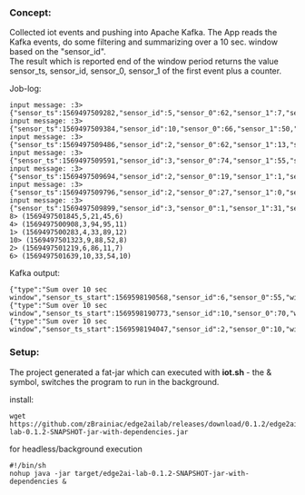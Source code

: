 
### Concept:  
Collected iot events and pushing into Apache Kafka. The App reads the Kafka events, do some filtering and summarizing over a  10 sec. window based on the "sensor_id".  
The result which is reported end of the window period returns the value sensor_ts, sensor_id, sensor_0, sensor_1 of the first event plus a counter.

Job-log:  
```
input message: :3> {"sensor_ts":1569497509282,"sensor_id":5,"sensor_0":62,"sensor_1":7,"sensor_2":39,"sensor_3":69,"sensor_4":35,"sensor_5":65,"sensor_6":8,"sensor_7":84,"sensor_8":48,"sensor_9":41,"sensor_10":41,"sensor_11":56}
input message: :3> {"sensor_ts":1569497509384,"sensor_id":10,"sensor_0":66,"sensor_1":50,"sensor_2":26,"sensor_3":26,"sensor_4":57,"sensor_5":22,"sensor_6":38,"sensor_7":69,"sensor_8":87,"sensor_9":63,"sensor_10":4,"sensor_11":71}
input message: :3> {"sensor_ts":1569497509486,"sensor_id":2,"sensor_0":62,"sensor_1":13,"sensor_2":32,"sensor_3":11,"sensor_4":33,"sensor_5":65,"sensor_6":92,"sensor_7":64,"sensor_8":39,"sensor_9":56,"sensor_10":72,"sensor_11":84}
input message: :3> {"sensor_ts":1569497509591,"sensor_id":3,"sensor_0":74,"sensor_1":55,"sensor_2":5,"sensor_3":17,"sensor_4":60,"sensor_5":92,"sensor_6":94,"sensor_7":17,"sensor_8":15,"sensor_9":23,"sensor_10":4,"sensor_11":94}
input message: :3> {"sensor_ts":1569497509694,"sensor_id":2,"sensor_0":19,"sensor_1":1,"sensor_2":80,"sensor_3":98,"sensor_4":9,"sensor_5":91,"sensor_6":23,"sensor_7":73,"sensor_8":33,"sensor_9":51,"sensor_10":94,"sensor_11":80}
input message: :3> {"sensor_ts":1569497509796,"sensor_id":2,"sensor_0":27,"sensor_1":0,"sensor_2":90,"sensor_3":26,"sensor_4":40,"sensor_5":39,"sensor_6":44,"sensor_7":57,"sensor_8":6,"sensor_9":7,"sensor_10":56,"sensor_11":12}
input message: :3> {"sensor_ts":1569497509899,"sensor_id":3,"sensor_0":1,"sensor_1":31,"sensor_2":3,"sensor_3":68,"sensor_4":55,"sensor_5":45,"sensor_6":15,"sensor_7":27,"sensor_8":14,"sensor_9":94,"sensor_10":1,"sensor_11":91}
8> (1569497501845,5,21,45,6)
4> (1569497500908,3,94,95,11)
1> (1569497500283,4,33,89,12)
10> (1569497501323,9,88,52,8)
2> (1569497501219,6,86,11,7)
6> (1569497501639,10,33,54,10)
```

Kafka output:  
```
{"type":"Sum over 10 sec window","sensor_ts_start":1569598190568,"sensor_id":6,"sensor_0":55,"window_count":12}
{"type":"Sum over 10 sec window","sensor_ts_start":1569598190773,"sensor_id":10,"sensor_0":70,"window_count":6}
{"type":"Sum over 10 sec window","sensor_ts_start":1569598194047,"sensor_id":2,"sensor_0":10,"window_count":6}
```

### Setup:

The project generated a fat-jar which can executed with **iot.sh** - the & symbol, switches the program to run in the background. 

install:
```
wget https://github.com/zBrainiac/edge2ailab/releases/download/0.1.2/edge2ai-lab-0.1.2-SNAPSHOT-jar-with-dependencies.jar
```

for headless/background execution                                                       
```
#!/bin/sh
nohup java -jar target/edge2ai-lab-0.1.2-SNAPSHOT-jar-with-dependencies &
```